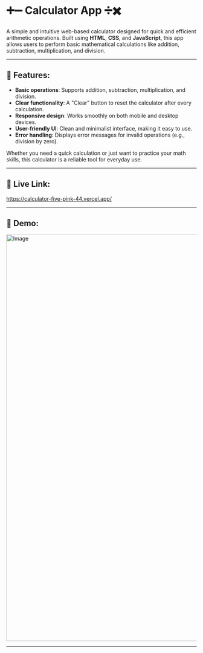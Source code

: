 # ➕➖ Calculator App ➗✖️

A simple and intuitive web-based calculator designed for quick and efficient arithmetic operations. Built using **HTML**, **CSS**, and **JavaScript**, this app allows users to perform basic mathematical calculations like addition, subtraction, multiplication, and division.

---

## 🎯 Features:

* **Basic operations**: Supports addition, subtraction, multiplication, and division.
* **Clear functionality**: A "Clear" button to reset the calculator after every calculation.
* **Responsive design**: Works smoothly on both mobile and desktop devices.
* **User-friendly UI**: Clean and minimalist interface, making it easy to use.
* **Error handling**: Displays error messages for invalid operations (e.g., division by zero).

Whether you need a quick calculation or just want to practice your math skills, this calculator is a reliable tool for everyday use.

---

## 🚀 Live Link:

https://calculator-five-pink-44.vercel.app/

---

## 🔢 Demo:

<img width="1916" height="1076" alt="Image" src="https://github.com/user-attachments/assets/59c21766-33c7-43df-bf6b-06bff3daaf5f" />

---
